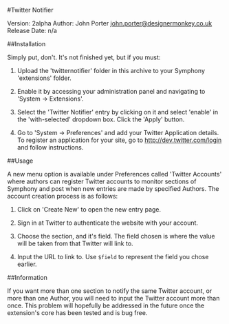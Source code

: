 #Twitter Notifier

Version: 2alpha
Author: John Porter <john.porter@designermonkey.co.uk>
Release Date: n/a

##Installation

Simply put, don't. It's not finished yet, but if you must:

1.	Upload the 'twitternotifier' folder in this archive to your Symphony 'extensions' folder.

2.	Enable it by accessing your administration panel and navigating to 'System -> Extensions'.
3.	Select the 'Twitter Notifier' entry by clicking on it and select 'enable' in the 'with-selected' dropdown box. Click the 'Apply' button.

4.	Go to 'System -> Preferences' and add your Twitter Application details.
	To register an application for your site, go to http://dev.twitter.com/login and follow instructions.

##Usage

A new menu option is available under Preferences called 'Twitter Accounts' where authors can register Twitter accounts to monitor sections of Symphony and post when new entries are made by specified Authors. The account creation process is as follows:

1.	Click on 'Create New' to open the new entry page.

2.	Sign in at Twitter to authenticate the website with your account.

3.	Choose the section, and it's field. The field chosen is where the value will be taken from that Twitter will link to.

4.	Input the URL to link to. Use `$field` to represent the field you chose earlier.

##Information

If you want more than one section to notify the same Twitter account, or more than one Author, you will need to input the Twitter account more than once. This problem will hopefully be addressed in the future once the extension's core has been tested and is bug free.